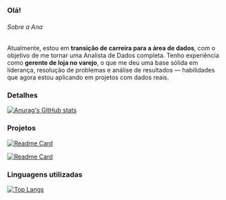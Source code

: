 ### Olá!

###### Sobre a Ana
Atualmente, estou em **transição de carreira para a área de dados**, com o objetivo de me tornar uma Analista de Dados completa. Tenho experiência como **gerente de loja no varejo**, o que me deu uma base sólida em liderança, resolução de problemas e análise de resultados — habilidades que agora estou aplicando em projetos com dados reais.


### Detalhes
[![Anurag's GitHub stats](https://github-readme-stats.vercel.app/api?username=Anac95&show_icons=true&theme=dark)](https://github.com/anuraghazra/github-readme-stats)

### Projetos

[![Readme Card](https://github-readme-stats.vercel.app/api/pin/?username=Anac95&repo=analise-carrinhos-abandonados&theme=dark)](https://github.com/anuraghazra/github-readme-stats)


[![Readme Card](https://github-readme-stats.vercel.app/api/pin/?username=Anac95&repo=RestauranteDB&theme=dark)](https://github.com/anuraghazra/github-readme-stats)

### Linguagens utilizadas

[![Top Langs](https://github-readme-stats.vercel.app/api/top-langs/?username=Anac95&layout=compact)](https://github.com/anuraghazra/github-readme-stats)
